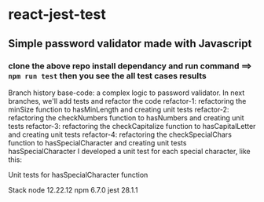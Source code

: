 # react-jest-test
## Simple password validator made with Javascript 

### clone the above repo install dependancy and run command ==> ```npm run test```  then you see the all test cases results

Branch history
base-code: a complex logic to password validator. In next branches, we'll add tests and refactor the code
refactor-1: refactoring the minSize function to hasMinLength and creating unit tests
refactor-2: refactoring the checkNumbers function to hasNumbers and creating unit tests
refactor-3: refactoring the checkCapitalize function to hasCapitalLetter and creating unit tests
refactor-4: refactoring the checkSpecialChars function to hasSpecialCharacter and creating unit tests
hasSpecialCharacter
I developed a unit test for each special character, like this:

Unit tests for hasSpecialCharacter function

Stack
node 12.22.12
npm 6.7.0
jest 28.1.1
